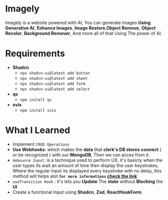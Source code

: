 # Imagely

Imagely is a website powered with AI, You can generate images **Using Generative AI**, **Enhance Images**, **Image Restore**,**Object Remove**, **Object Recolor**, **Background Remover**, And more all of that Using The power of AI.

# Requirements

- **Shadcn**
  - `npx shadcn-ui@latest add button`
  - `npx shadcn-ui@latest add sheet`
  - `npx shadcn-ui@latest add form`
  - `npx shadcn-ui@latest add select`
- **qs**
  - `npm install qs`
- **svix**
  - `npm install svix`

# What I Learned

- Implement `CRUD Operations`
- **Use Webhooks**: which makes the **data** that **clerk's DB stores** **connect** ( or be recognized ) with our **MongoDB**, Then we can acces from it.
- `debounce Input`: is a technique used to perform UX, it's basicly when the user types its wait an amount of time then display the user keystrokes, Where the regular Input its displayed every keystroke with no
  delay, this method will helps alot.**`for more informations` <a href="https://dev.to/manishkc104/debounce-input-in-react-3726">check the link</a>**`
- `useTransition Hook` : It's lets you **Update** The **state** without **Blocking** the **UI**
- Create a functional Input using **Shadcn**, **Zod**, **ReactHookForm**
